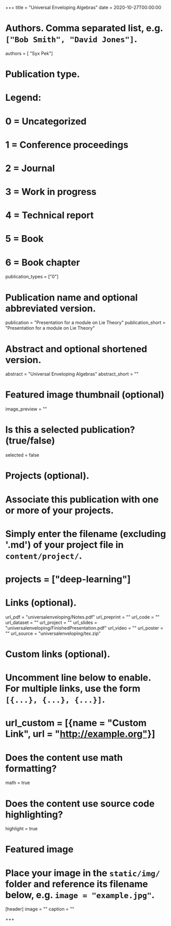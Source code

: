 +++
title = "Universal Enveloping Algebras"
date = 2020-10-27T00:00:00

# Authors. Comma separated list, e.g. `["Bob Smith", "David Jones"]`.
authors = [ "Syx Pek"]

# Publication type.
# Legend:
# 0 = Uncategorized
# 1 = Conference proceedings
# 2 = Journal
# 3 = Work in progress
# 4 = Technical report
# 5 = Book
# 6 = Book chapter
publication_types = ["0"]

# Publication name and optional abbreviated version.
publication = "Presentation for a module on Lie Theory"
publication_short = "Presentation for a module on Lie Theory"

# Abstract and optional shortened version.
abstract = "Universal Enveloping Algebras"
abstract_short = ""

# Featured image thumbnail (optional)
image_preview = ""

# Is this a selected publication? (true/false)
selected = false

# Projects (optional).
#   Associate this publication with one or more of your projects.
#   Simply enter the filename (excluding '.md') of your project file in `content/project/`.
# projects = ["deep-learning"]

# Links (optional).
url_pdf = "universalenveloping/Notes.pdf"
url_preprint = ""
url_code = ""
url_dataset = ""
url_project = ""
url_slides = "universalenveloping/FinishedPresentation.pdf"
url_video = ""
url_poster = ""
url_source = "universalenveloping/tex.zip"

# Custom links (optional).
# Uncomment line below to enable. For multiple links, use the form `[{...}, {...}, {...}]`.
# url_custom = [{name = "Custom Link", url = "http://example.org"}]

# Does the content use math formatting?
math = true

# Does the content use source code highlighting?
highlight = true


# Featured image
# Place your image in the `static/img/` folder and reference its filename below, e.g. `image = "example.jpg"`.
[header]
image = ""
caption = ""

+++
